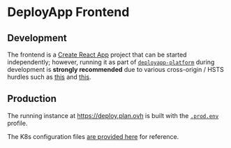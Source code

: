 # DeployApp Frontend

## Development

The frontend is a [Create React App](https://github.com/facebook/create-react-app) project that can be started independently; however, running it as part of [`deployapp-platform`](https://github.com/Transfusion/deployapp-platform#running-development) during development is **strongly recommended** due to various cross-origin / HSTS hurdles such as [this](https://stackoverflow.com/questions/47207364/safari-is-forcing-https-on-everything-when-i-dont-want-it-to) and [this](https://stackoverflow.com/questions/54225687/ajax-withcredentials-not-passing-along-cookies-in-safari).

## Production
The running instance at https://deploy.plan.ovh is built with the [`.prod.env`](https://github.com/Transfusion/deployapp-frontend/blob/master/environments/.prod.env) profile.

The K8s configuration files [are provided here](https://github.com/Transfusion/deployapp-platform/wiki/Deployment-to-K8S#frontend) for reference.
